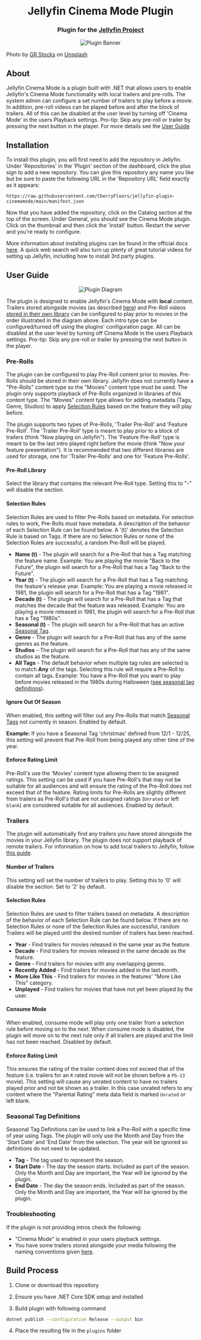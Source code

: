 <h1 align="center">Jellyfin Cinema Mode Plugin</h1>
<h3 align="center">Plugin for the <a href="https://jellyfin.org">Jellyfin Project</a></h3>

<p align="center">
<img alt="Plugin Banner" src="Jellyfin.Plugin.CinemaMode/Images/jellyfin-plugin-cinemamode.jpg"/>
</p>

Photo by <a href="https://unsplash.com/@grstocks?utm_source=unsplash&utm_medium=referral&utm_content=creditCopyText">GR Stocks</a> on <a href="https://unsplash.com/photos/q8P8YoR6erg?utm_source=unsplash&utm_medium=referral&utm_content=creditCopyText">Unsplash</a>
  
## About

Jellyfin Cinema Mode is a plugin built with .NET that allows users to enable Jellyfin's Cinema Mode functionality with 
local trailers and pre-rolls. The system admin can configure a set number of trailers to play before a movie. In
addition, pre-roll videos can be played before and after the block of trailers. All of this can be disabled at the user
level by turning off 'Cinema Mode' in the users Playback settings. Pro-tip: Skip any pre-roll or trailer by pressing the 
next button in the player. For more details see the [User Guide](#user-guide)

## Installation

To install this plugin, you will first need to add the repository in Jellyfin. Under 'Repositories' in the 'Plugin'
section of the dashboard, click the plus sign to add a new repository. You can give this repository any name you like
but be sure to paste the following URL in the 'Repository URL' field exactly as it appears:

```
https://raw.githubusercontent.com/CherryFloors/jellyfin-plugin-cinemamode/main/manifest.json
```

Now that you have added the repository, click on the Catalog section at the top of the screen. Under General, you
should see the Cinema Mode plugin. Click on the thumbnail and then click the 'install' button. Restart the server and
you're ready to configure.

More information about installing plugins can be found in the official docs
[here](https://jellyfin.org/docs/general/server/plugins/index.html#installing). A quick web search will also turn up
plenty of great tutorial videos for setting up Jellyfin, including how to install 3rd party plugins.

## User Guide

<p align="center">
<img alt="Plugin Diagram" src="https://github.com/CherryFloors/jellyfin-plugin-cinemamode/raw/main/Jellyfin.Plugin.CinemaMode/Images/cinema-mode-diagram.png"/>
</p>

The plugin is designed to enable Jellyfin's Cinema Mode with **local** content. Trailers stored alongside movies (as
described [here](https://jellyfin.org/docs/general/server/media/movies/#movie-extras)) and Pre-Roll videos [stored in
their own library](#pre-rolls) can be configured to play prior to movies in the order illustrated in the diagram
above. Each intro type can be configured/turned off using the plugins' configuration page. All can be disabled at the
user level by turning off Cinema Mode in the users Playback settings. Pro-tip: Skip any pre-roll or trailer by pressing
the next button in the player.

### Pre-Rolls

The plugin can be configured to play Pre-Roll content prior to movies. Pre-Rolls should be stored in their own library.
Jellyfin does not currently have a "Pre-Rolls" content type so the "Movies" content type must be used. The plugin only
supports playback of Pre-Rolls organized in libraries of this content type. The "Movies" content type allows for adding
metadata (Tags, Genre, Studios) to apply [Selection Rules](#selection-rules) based on the feature they will play before.

The plugin supports two types of Pre-Rolls, 'Trailer Pre-Roll' and 'Feature Pre-Roll'. The 'Trailer Pre-Roll' type is
meant to play prior to a block of trailers (think "Now playing on Jellyfin"). The 'Feature Pre-Roll' type is meant
to be the last intro played right before the movie (think "Now your feature presentation"). It is recommended that two
different libraries are used for storage, one for 'Trailer Pre-Rolls' and one for 'Feature Pre-Rolls'.

#### Pre-Roll Library

Select the library that contains the relevant Pre-Roll type. Setting this to "-" will disable the section.

#### Selection Rules

Selection Rules are used to filter Pre-Rolls based on metadata. For selection rules to work, Pre-Rolls must have
metadata. A description of the behavior of each Selection Rule can be found below. A '(t)' denotes the Selection Rule is
based on Tags. If there are no Selection Rules or none of the Selection Rules are successful, a random Pre-Roll will be
played.

- **Name (t)** - The plugin will search for a Pre-Roll that has a Tag matching the feature name. Example: You are
playing the movie "Back to the Future", the plugin will search for a Pre-Roll that has a Tag "Back to the Future".
- **Year (t)** - The plugin will search for a Pre-Roll that has a Tag matching the feature's release year. Example:
You are playing a movie released in 1981, the plugin will search for a Pre-Roll that has a Tag "1981".
- **Decade (t)** - The plugin will search for a Pre-Roll that has a Tag that matches the decade that the feature was
released. Example: You are playing a movie released in 1981, the plugin will search for a Pre-Roll that has a Tag
"1980s".
- **Seasonal (t)** - The plugin will search for a Pre-Roll that has an active [Seasonal Tag](#seasonal-tag-definitions). 
- **Genre** - The plugin will search for a Pre-Roll that has any of the same genres as the feature.
- **Studios** - The plugin will search for a Pre-Roll that has any of the same studios as the feature.
- **All Tags** - The default behavior when multiple tag rules are selected is to match **Any** of the tags. Selecting
this rule will require a Pre-Roll to contain all tags. Example: You have a Pre-Roll that you want to play before movies
released in the 1980s during Halloween ([see seasonal tag definitions](#seasonal-tag-definitions)). 

#### Ignore Out Of Season

When enabled, this setting will filter out any Pre-Rolls that match [Seasonal Tags](#seasonal-tag-definitions) not
currently in season. Enabled by default. 

**Example:** If you have a Seasonal Tag 'christmas' defined from 12/1 - 12/25, this setting will prevent that Pre-Roll
from being played any other time of the year.

#### Enforce Rating Limit

Pre-Roll's use the 'Movies' content type allowing them to be assigned ratings. This setting can be used if you have 
Pre-Roll's that may not be suitable for all audiences and will ensure the rating of the Pre-Roll does not exceed that of
the feature. Rating limits for Pre-Rolls are slightly different from trailers as Pre-Roll's that are not assigned
ratings (`Unrated` or left `blank`) are considered suitable for all audiences. Enabled by default.

### Trailers

The plugin will automatically find any trailers you have stored alongside the movies in your Jellyfin library. The
plugin does not support playback of remote trailers. For information on how to add local trailers to Jellyfin, follow
[this guide](https://jellyfin.org/docs/general/server/media/movies/#movie-extras). 

#### Number of Trailers

This setting will set the number of trailers to play. Setting this to '0' will disable the section. Set to '2' by
default.

#### Selection Rules

Selection Rules are used to filter trailers based on metadata. A description of the behavior of each Selection Rule can
be found below. If there are no Selection Rules or none of the Selection Rules are successful, random Trailers will be
played until the desired number of trailers has been reached.

- **Year** - Find trailers for movies released in the same year as the feature.
- **Decade** - Find trailers for movies released in the same decade as the feature.
- **Genre** - Find trailers for movies with any overlapping genres.
- **Recently Added** - Find trailers for movies added in the last month.
- **More Like This** - Find trailers for movies in the features' "More Like This" category.
- **Unplayed** - Find trailers for movies that have not yet been played by the user.

#### Consume Mode

When enabled, consume mode will play only one trailer from a selection rule before moving on to the next. When consume
mode is disabled, the plugin will move on to the next rule only if all trailers are played and the limit has not been
reached. Disabled by default.

#### Enforce Rating Limit

This ensures the rating of the trailer content does not exceed that of the feature (i.e. trailers for an `R` rated movie
will not be shown before a `PG-13` movie). This setting will cause any unrated content to have no trailers played prior
and not be shown as a trailer. In this case unrated refers to any content where the "Parental Rating" meta data field is
marked `Unrated` or left blank. 

### Seasonal Tag Definitions

Seasonal Tag Definitions can be used to link a Pre-Roll with a specific time of year using Tags. The plugin will only
use the Month and Day from the 'Start Date' and 'End Date' from the selection. The year will be ignored so definitions
do not need to be updated.

- **Tag** - The tag used to represent the season.
- **Start Date** - The day the season starts. Included as part of the season. Only the Month and Day are important, the
Year will be ignored by the plugin. 
- **End Date** - The day the season ends. Included as part of the season. Only the Month and Day are important, the Year
will be ignored by the plugin. 

### Troubleshooting

If the plugin is not providing intros check the following:
- "Cinema Mode" is enabled in your users playback settings.
- You have some trailers stored alongside your media following the naming conventions given
[here](https://jellyfin.org/docs/general/server/media/movies/#movie-extras).

## Build Process

1. Clone or download this repository

2. Ensure you have .NET Core SDK setup and installed

3. Build plugin with following command

```sh
dotnet publish --configuration Release --output bin
```

4. Place the resulting file in the `plugins` folder

